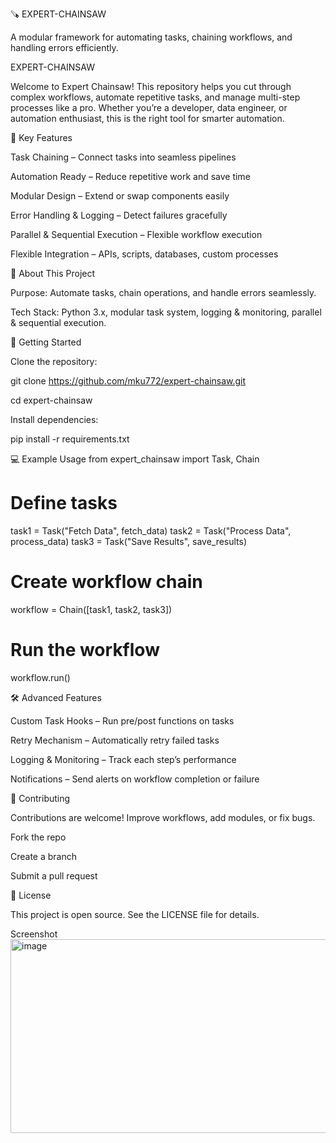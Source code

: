 🪚 EXPERT-CHAINSAW

A modular framework for automating tasks, chaining workflows, and handling errors efficiently.

EXPERT-CHAINSAW

Welcome to Expert Chainsaw!
This repository helps you cut through complex workflows, automate repetitive tasks, and manage multi-step processes like a pro. Whether you’re a developer, data engineer, or automation enthusiast, this is the right tool for smarter automation.

🌟 Key Features

Task Chaining – Connect tasks into seamless pipelines

Automation Ready – Reduce repetitive work and save time

Modular Design – Extend or swap components easily

Error Handling & Logging – Detect failures gracefully

Parallel & Sequential Execution – Flexible workflow execution

Flexible Integration – APIs, scripts, databases, custom processes

🚀 About This Project

Purpose:
Automate tasks, chain operations, and handle errors seamlessly.

Tech Stack:
Python 3.x, modular task system, logging & monitoring, parallel & sequential execution.

📂 Getting Started

Clone the repository:

git clone https://github.com/mku772/expert-chainsaw.git

cd expert-chainsaw


Install dependencies:

pip install -r requirements.txt

💻 Example Usage
from expert_chainsaw import Task, Chain

# Define tasks
task1 = Task("Fetch Data", fetch_data)
task2 = Task("Process Data", process_data)
task3 = Task("Save Results", save_results)

# Create workflow chain
workflow = Chain([task1, task2, task3])

# Run the workflow
workflow.run()

🛠 Advanced Features

Custom Task Hooks – Run pre/post functions on tasks

Retry Mechanism – Automatically retry failed tasks

Logging & Monitoring – Track each step’s performance

Notifications – Send alerts on workflow completion or failure

🤝 Contributing

Contributions are welcome! Improve workflows, add modules, or fix bugs.

Fork the repo

Create a branch

Submit a pull request

📄 License

This project is open source. See the LICENSE file for details.

Screenshot 
<img width="518" height="310" alt="image" src="https://github.com/user-attachments/assets/5e7f0b38-791d-4a35-b808-97f91a870f96" />
